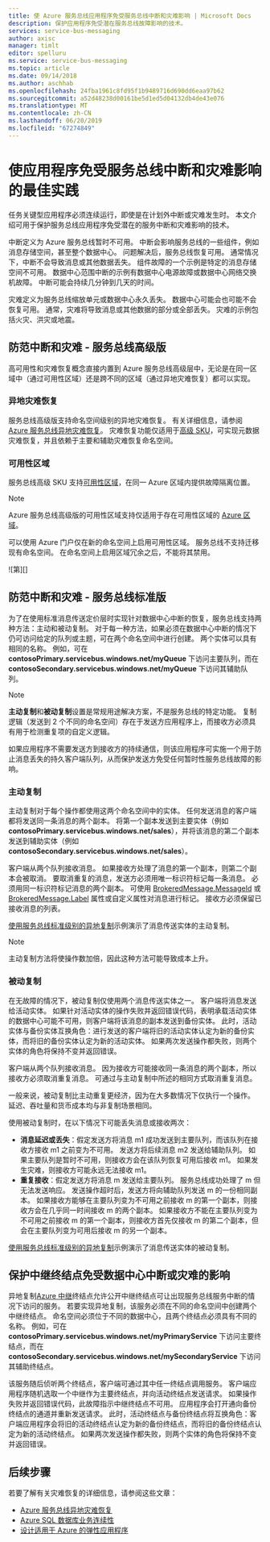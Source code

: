```yaml
---
title: 使 Azure 服务总线应用程序免受服务总线中断和灾难影响 | Microsoft Docs
description: 保护应用程序免受潜在服务总线故障影响的技术。
services: service-bus-messaging
author: axisc
manager: timlt
editor: spelluru
ms.service: service-bus-messaging
ms.topic: article
ms.date: 09/14/2018
ms.author: aschhab
ms.openlocfilehash: 24fba1961c8fd95f1b9489716d690dd6eaa97b62
ms.sourcegitcommit: a52d48238d00161be5d1ed5d04132db4de43e076
ms.translationtype: MT
ms.contentlocale: zh-CN
ms.lasthandoff: 06/20/2019
ms.locfileid: "67274849"
---
```

# <a name="best-practices-for-insulating-applications-against-service-bus-outages-and-disasters"></a>使应用程序免受服务总线中断和灾难影响的最佳实践

任务关键型应用程序必须连续运行，即使是在计划外中断或灾难发生时。 本文介绍可用于保护服务总线应用程序免受潜在的服务中断和灾难影响的技术。

中断定义为 Azure 服务总线暂时不可用。 中断会影响服务总线的一些组件，例如消息存储空间，甚至整个数据中心。 问题解决后，服务总线恢复可用。 通常情况下，中断不会导致消息或其他数据丢失。 组件故障的一个示例是特定的消息存储空间不可用。 数据中心范围中断的示例有数据中心电源故障或数据中心网络交换机故障。 中断可能会持续几分钟到几天的时间。

灾难定义为服务总线缩放单元或数据中心永久丢失。 数据中心可能会也可能不会恢复可用。 通常，灾难将导致消息或其他数据的部分或全部丢失。 灾难的示例包括火灾、洪灾或地震。

## <a name="protecting-against-outages-and-disasters---service-bus-premium"></a>防范中断和灾难 - 服务总线高级版
高可用性和灾难恢复概念直接内置到 Azure 服务总线高级层中，无论是在同一区域中（通过可用性区域）还是跨不同的区域（通过异地灾难恢复）都可以实现。

### <a name="geo-disaster-recovery"></a>异地灾难恢复

服务总线高级版支持命名空间级别的异地灾难恢复。 有关详细信息，请参阅 [Azure 服务总线异地灾难恢复](service-bus-geo-dr.md)。 灾难恢复功能仅适用于[高级 SKU](service-bus-premium-messaging.md)，可实现元数据灾难恢复，并且依赖于主要和辅助灾难恢复命名空间。

### <a name="availability-zones"></a>可用性区域

服务总线高级 SKU 支持[可用性区域](../availability-zones/az-overview.md)，在同一 Azure 区域内提供故障隔离位置。

> [!NOTE]
> Azure 服务总线高级版的可用性区域支持仅适用于存在可用性区域的 [Azure 区域](../availability-zones/az-overview.md#services-support-by-region)。

可以使用 Azure 门户仅在新的命名空间上启用可用性区域。 服务总线不支持迁移现有命名空间。 在命名空间上启用区域冗余之后，不能将其禁用。

![第][]


## <a name="protecting-against-outages-and-disasters---service-bus-standard"></a>防范中断和灾难 - 服务总线标准版
为了在使用标准消息传送定价层时实现针对数据中心中断的恢复，服务总线支持两种方法：主动和被动复制。 对于每一种方法，如果必须在数据中心中断的情况下仍可访问给定的队列或主题，可在两个命名空间中进行创建。 两个实体可以具有相同的名称。 例如，可在 **contosoPrimary.servicebus.windows.net/myQueue** 下访问主要队列，而在 **contosoSecondary.servicebus.windows.net/myQueue** 下访问其辅助队列。

>[!NOTE]
> **主动复制**和**被动复制**设置是常规用途解决方案，不是服务总线的特定功能。 复制逻辑（发送到 2 个不同的命名空间）存在于发送方应用程序上，而接收方必须具有用于检测重复项的自定义逻辑。

如果应用程序不需要发送方到接收方的持续通信，则该应用程序可实施一个用于防止消息丢失的持久客户端队列，从而保护发送方免受任何暂时性服务总线故障的影响。

### <a name="active-replication"></a>主动复制
主动复制对于每个操作都使用这两个命名空间中的实体。 任何发送消息的客户端都将发送同一条消息的两个副本。 将第一个副本发送到主要实体（例如 **contosoPrimary.servicebus.windows.net/sales**），并将该消息的第二个副本发送到辅助实体（例如 **contosoSecondary.servicebus.windows.net/sales**）。

客户端从两个队列接收消息。 如果接收方处理了消息的第一个副本，则第二个副本会被取消。 要取消重复的消息，发送方必须用唯一标识符标记每一条消息。 必须用同一标识符标记消息的两个副本。 可使用 [BrokeredMessage.MessageId][BrokeredMessage.MessageId] 或 [BrokeredMessage.Label][BrokeredMessage.Label] 属性或自定义属性对消息进行标记。 接收方必须保留已接收消息的列表。

[使用服务总线标准级别的异地复制][Geo-replication with Service Bus Standard Tier]示例演示了消息传送实体的主动复制。

> [!NOTE]
> 主动复制方法将使操作数加倍，因此这种方法可能导致成本上升。
> 
> 

### <a name="passive-replication"></a>被动复制
在无故障的情况下，被动复制仅使用两个消息传送实体之一。 客户端将消息发送给活动实体。 如果针对活动实体的操作失败并返回错误代码，表明承载活动实体的数据中心可能不可用，则客户端将该消息的副本发送到备份实体。 此时，活动实体与备份实体互换角色：进行发送的客户端将旧的活动实体认定为新的备份实体，而将旧的备份实体认定为新的活动实体。 如果两次发送操作都失败，则两个实体的角色将保持不变并返回错误。

客户端从两个队列接收消息。 因为接收方可能接收同一条消息的两个副本，所以接收方必须取消重复消息。 可通过与主动复制中所述的相同方式取消重复消息。

一般来说，被动复制比主动重复更经济，因为在大多数情况下仅执行一个操作。 延迟、吞吐量和货币成本均与非复制场景相同。

使用被动复制时，在以下情况下可能丢失消息或接收两次：

* **消息延迟或丢失**：假定发送方将消息 m1 成功发送到主要队列，而该队列在接收方接收 m1 之前变为不可用。 发送方将后续消息 m2 发送给辅助队列。 如果主要队列是暂时不可用，则接收方会在该队列恢复可用后接收 m1。 如果发生灾难，则接收方可能永远无法接收 m1。
* **重复接收**：假定发送方将消息 m 发送给主要队列。 服务总线成功处理了 m 但无法发送响应。 发送操作超时后，发送方将向辅助队列发送 m 的一份相同副本。 如果接收方能够在主要队列变为不可用之前接收 m 的第一个副本，则接收方会在几乎同一时间接收 m 的两个副本。 如果接收方不能在主要队列变为不可用之前接收 m 的第一个副本，则接收方首先仅接收 m 的第二个副本，但会在主要队列变为可用后接收 m 的另一个副本。

[使用服务总线标准级别的异地复制][Geo-replication with Service Bus Standard Tier]示例演示了消息传送实体的被动复制。

## <a name="protecting-relay-endpoints-against-datacenter-outages-or-disasters"></a>保护中继终结点免受数据中心中断或灾难的影响
异地复制[Azure 中继](../service-bus-relay/relay-what-is-it.md)终结点允许公开中继终结点可让出现服务总线服务中断的情况下访问的服务。 若要实现异地复制，该服务必须在不同的命名空间中创建两个中继终结点。 命名空间必须位于不同的数据中心，且两个终结点必须具有不同的名称。 例如，可在 **contosoPrimary.servicebus.windows.net/myPrimaryService** 下访问主要终结点，而在 **contosoSecondary.servicebus.windows.net/mySecondaryService** 下访问其辅助终结点。

该服务随后侦听两个终结点，客户端可通过其中任一终结点调用服务。 客户端应用程序随机选取一个中继作为主要终结点，并向活动终结点发送请求。 如果操作失败并返回错误代码，此故障指示中继终结点不可用。 应用程序会打开通向备份终结点的通道并重新发送请求。 此时，活动终结点与备份终结点将互换角色：客户端应用程序会将旧的活动终结点认定为新的备份终结点，而将旧的备份终结点认定为新的活动终结点。 如果两次发送操作都失败，则两个实体的角色将保持不变并返回错误。

## <a name="next-steps"></a>后续步骤
若要了解有关灾难恢复的详细信息，请参阅这些文章：

* [Azure 服务总线异地灾难恢复](service-bus-geo-dr.md)
* [Azure SQL 数据库业务连续性][Azure SQL Database Business Continuity]
* [设计适用于 Azure 的弹性应用程序][Azure resiliency technical guidance]

[Service Bus Authentication]: service-bus-authentication-and-authorization.md
[Partitioned messaging entities]: service-bus-partitioning.md
[Asynchronous messaging patterns and high availability]: service-bus-async-messaging.md#failure-of-service-bus-within-an-azure-datacenter
[BrokeredMessage.MessageId]: /dotnet/api/microsoft.servicebus.messaging.brokeredmessage
[BrokeredMessage.Label]: /dotnet/api/microsoft.servicebus.messaging.brokeredmessage
[Geo-replication with Service Bus Standard Tier]: https://github.com/Azure/azure-service-bus/tree/master/samples/DotNet/Microsoft.ServiceBus.Messaging/GeoReplication
[Azure SQL Database Business Continuity]: ../sql-database/sql-database-business-continuity.md
[Azure resiliency technical guidance]: /azure/architecture/resiliency

[1]: ./media/service-bus-outages-disasters/az.png
